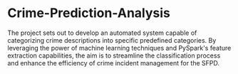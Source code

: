 # Crime-Prediction-Analysis

The project sets out to develop an automated system capable of categorizing crime 
descriptions into specific predefined categories. By leveraging the power of machine learning techniques 
and PySpark's feature extraction capabilities, the aim is to streamline the classification process and enhance 
the efficiency of crime incident management for the SFPD.
